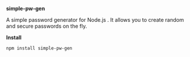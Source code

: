 **simple-pw-gen**

A simple password generator for Node.js . It allows you to create random and secure passwords on the fly.

**Install**

`npm install simple-pw-gen`